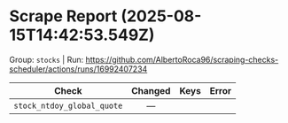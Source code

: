 # Scrape Report (2025-08-15T14:42:53.549Z)

Group: `stocks`  |  Run: https://github.com/AlbertoRoca96/scraping-checks-scheduler/actions/runs/16992407234

| Check | Changed | Keys | Error |
|---|:---:|:--|:--|
| `stock_ntdoy_global_quote` | — |  |  |
